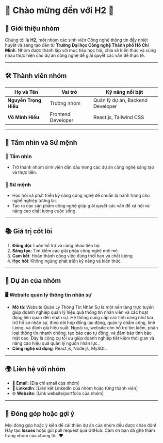 # 🌟 Chào mừng đến với **H2** 🌟

## 🎯 Giới thiệu nhóm
Chúng tôi là **H2**, một nhóm các sinh viên Công nghệ thông tin đầy nhiệt huyết và sáng tạo đến từ **Trường Đại học Công nghệ Thành phố Hồ Chí Minh**. Nhóm được thành lập với mục tiêu học hỏi, chia sẻ kiến thức và cùng nhau thực hiện các dự án công nghệ để giải quyết các vấn đề thực tế.

---

## 🛠️ Thành viên nhóm
| Họ và Tên       | Vai trò                  | Kỹ năng nổi bật                 |
|------------------|--------------------------|---------------------------------|
| **Nguyễn Trọng Hiếu** | Trưởng nhóm             | Quản lý dự án, Backend Developer |
| **Võ Minh Hiếu** | Frontend Developer       | React.js, Tailwind CSS           |

---

## 🌟 Tầm nhìn và Sứ mệnh
### 🔭 Tầm nhìn
- Trở thành nhóm sinh viên dẫn đầu trong các dự án công nghệ sáng tạo và thực tiễn.

### 🎯 Sứ mệnh
- Học hỏi và phát triển kỹ năng công nghệ để chuẩn bị hành trang cho nghề nghiệp tương lai.
- Tạo ra các sản phẩm công nghệ giúp giải quyết các vấn đề xã hội và nâng cao chất lượng cuộc sống.

---

## 📚 Giá trị cốt lõi
1. **Đồng đội**: Luôn hỗ trợ và cùng nhau tiến bộ.
2. **Sáng tạo**: Tìm kiếm các giải pháp công nghệ mới mẻ.
3. **Cam kết**: Hoàn thành công việc đúng thời hạn và chất lượng.
4. **Học hỏi**: Không ngừng phát triển kỹ năng và kiến thức.

---

## 🚀 Dự án của nhóm
### 🖥️ **Website quản lý thông tin nhân sự**
- **Mô tả**: Website Quản Lý Thông Tin Nhân Sự là một nền tảng trực tuyến giúp doanh nghiệp quản lý hiệu quả thông tin nhân viên và các hoạt động liên quan đến nhân sự. Hệ thống cung cấp các tính năng như lưu trữ hồ sơ nhân sự, theo dõi hợp đồng lao động, quản lý chấm công, tính lương, và đánh giá hiệu suất. Ngoài ra, website còn hỗ trợ tìm kiếm, phân loại thông tin nhanh chóng, tạo báo cáo tự động, và đảm bảo tính bảo mật cao. Đây là công cụ tối ưu giúp doanh nghiệp tiết kiệm thời gian và nâng cao hiệu quả quản lý nguồn nhân lực..
- **Công nghệ sử dụng**: React.js, Node.js, MySQL.

---

## 🌍 Liên hệ với nhóm
- 📧 **Email**: [Địa chỉ email của nhóm]
- 💼 **LinkedIn**: [Liên kết LinkedIn của nhóm hoặc từng thành viên]
- 🌐 **Website**: [Link website/portfolio của nhóm]

---

## 💬 Đóng góp hoặc gợi ý
Mọi đóng góp hoặc ý kiến để cải thiện dự án của nhóm đều được chào đón! Hãy tạo **Issues** hoặc gửi pull request qua GitHub. Cảm ơn bạn đã ghé thăm trang nhóm của chúng tôi. ❤️
#
